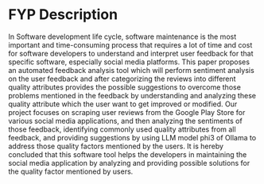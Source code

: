 # FYP Description

In Software development life cycle, software maintenance is the most important and time-consuming process that requires a lot of time and cost for software developers to understand and interpret user feedback for that specific software, especially social media platforms. This paper proposes an automated feedback analysis tool which will perform sentiment analysis on the user feedback and after categorizing the reviews into different quality attributes provides the possible suggestions to overcome those problems mentioned in the feedback by understanding and analyzing these quality attribute which the user want to get improved or modified. Our project focuses on scraping user reviews from the Google Play Store for various social media applications, and then analyzing the sentiments of those feedback, identifying commonly used quality attributes from all feedback, and providing suggestions by using LLM model phi3 of Ollama to address those quality factors mentioned by the users. It is hereby concluded that this software tool helps the developers in maintaining the social media application by analyzing and providing possible solutions for the quality factor mentioned by users.
